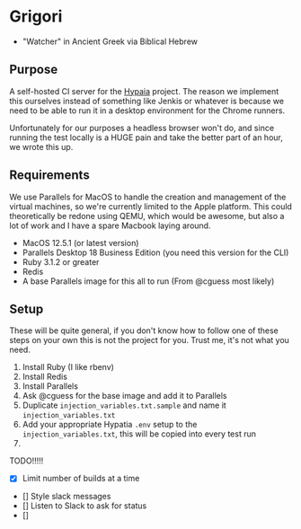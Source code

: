# Grigori
- "Watcher" in Ancient Greek via Biblical Hebrew

## Purpose
A self-hosted CI server for the [Hypaia](https://www.github.com/techancheck/hypatia) project. The reason we implement this ourselves instead of something like Jenkis or whatever is because we need to be able to run it in a desktop environment for the Chrome runners.

Unfortunately for our purposes a headless browser won't do, and since running the test locally is a HUGE pain and take the better part of an hour, we wrote this up.

## Requirements
We use Parallels for MacOS to handle the creation and management of the virtual machines, so we're currently limited to the Apple platform. This could theoretically be redone using QEMU, which would be awesome, but also a lot of work and I have a spare Macbook laying around.

- MacOS 12.5.1 (or latest version)
- Parallels Desktop 18 Business Edition (you need this version for the CLI)
- Ruby 3.1.2 or greater
- Redis
- A base Parallels image for this all to run (From @cguess most likely)

## Setup
These will be quite general, if you don't know how to follow one of these steps on your own this is not the project for you. Trust me, it's not what you need.

1. Install Ruby (I like rbenv)
1. Install Redis
1. Install Parallels
1. Ask @cguess for the base image and add it to Parallels
1. Duplicate `injection_variables.txt.sample` and name it `injection_variables.txt`
1. Add your appropriate Hypatia `.env` setup to the `injection_variables.txt`, this will be copied into every test run
1.


TODO!!!!!
- [X] Limit number of builds at a time
- [] Style slack messages
- [] Listen to Slack to ask for status
- []
